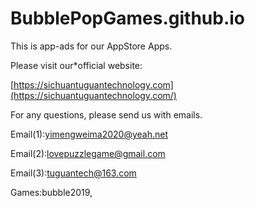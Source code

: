 # BubblePopGames.github.io

This is app-ads for our AppStore Apps.

Please visit our*official website:

[https://sichuantuguantechnology.com](https://sichuantuguantechnology.com/)

For any questions, please send us with emails.

Email(1):yimengweima2020@yeah.net

Email(2):lovepuzzlegame@gmail.com

Email(3):tuguantech@163.com

Games:bubble2019,
